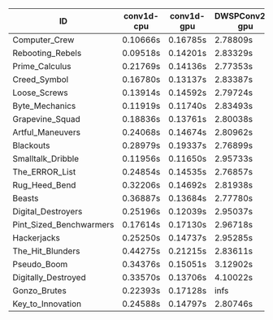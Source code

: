 |ID|conv1d-cpu|conv1d-gpu|DWSPConv2D-gpu|gemm-gpu|avg|
|-|-|-|-|-|-|
|Computer_Crew|0.10666s|0.16785s|2.78809s|1.67095s|1.18339s|
|Rebooting_Rebels|0.09518s|0.14201s|2.83329s|1.66502s|1.18388s|
|Prime_Calculus|0.21769s|0.14136s|2.77353s|1.64736s|1.19499s|
|Creed_Symbol|0.16780s|0.13137s|2.83387s|1.67782s|1.20271s|
|Loose_Screws|0.13914s|0.14592s|2.79724s|1.73251s|1.20370s|
|Byte_Mechanics|0.11919s|0.11740s|2.83493s|1.74679s|1.20458s|
|Grapevine_Squad|0.18836s|0.13761s|2.80038s|1.69965s|1.20650s|
|Artful_Maneuvers|0.24068s|0.14674s|2.80962s|1.67270s|1.21744s|
|Blackouts|0.28979s|0.19337s|2.76899s|1.65390s|1.22652s|
|Smalltalk_Dribble|0.11956s|0.11650s|2.95733s|1.73679s|1.23255s|
|The_ERROR_List|0.24854s|0.14535s|2.76857s|1.86263s|1.25627s|
|Rug_Heed_Bend|0.32206s|0.14692s|2.81938s|1.81122s|1.27489s|
|Beasts|0.36887s|0.13684s|2.77780s|1.84201s|1.28138s|
|Digital_Destroyers|0.25196s|0.12039s|2.95037s|1.86756s|1.29757s|
|Pint_Sized_Benchwarmers|0.17614s|0.17130s|2.96718s|1.87677s|1.29785s|
|Hackerjacks|0.25250s|0.14737s|2.95285s|1.86800s|1.30518s|
|The_Hit_Blunders|0.44275s|0.21215s|2.83611s|1.86965s|1.34017s|
|Pseudo_Boom|0.34376s|0.15051s|3.12902s|1.89560s|1.37972s|
|Digitally_Destroyed|0.33570s|0.13706s|4.10022s|2.46769s|1.76017s|
|Gonzo_Brutes|0.22393s|0.17128s|infs|1.93464s|infs|
|Key_to_Innovation|0.24588s|0.14797s|2.80746s|infs|infs|

